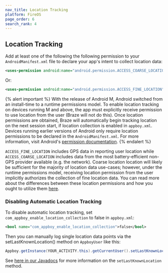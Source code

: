 ```yaml
---
nav_title: Location Tracking
platform: FireOS
page_order: 6
search_rank: 4
---
```

## Location Tracking

Add at least one of the following the following permission to your `AndroidManifest.xml` file to declare your app's intent to collect location data:

```xml
<uses-permission android:name="android.permission.ACCESS_COARSE_LOCATION" />
```
Or:

```xml
<uses-permission android:name="android.permission.ACCESS_FINE_LOCATION" />
```

{% alert important %}
With the release of Android M, Android switched from an install-time to a runtime permissions model. To enable location tracking on devices running M and above, the app must explicitly receive permission to use location from the user (Braze will not do this). Once location permissions are obtained, Braze will automatically begin tracking location on the next session start, if location collection is enabled in `appboy.xml`. Devices running earlier versions of Android only require location permissions to be declared in the `AndroidManifest.xml`. For more information, visit Android's [permission documentation](https://developer.android.com/training/permissions/index.html).
{% endalert %}

`ACCESS_FINE_LOCATION` includes GPS data in reporting user location while `ACCESS_COARSE_LOCATION` includes data from the most battery-efficient non-GPS provider available (e.g. the network). Coarse location location will likely be sufficient for the majority of location data use-cases; however, under the runtime permissions model, receiving location permission from the user implicitly authorizes the collection of fine location data. You can read more about the differences between these location permissions and how you ought to utilize them [here][1].

### Disabling Automatic Location Tracking

To disable automatic location tracking, set `com_appboy_enable_location_collection` to false in `appboy.xml`:

```xml
<bool name="com_appboy_enable_location_collection">false</bool>
```

Then you can manually log single location data points via the setLastKnownLocation() method on `AppboyUser` like this:

```java
Appboy.getInstance(YOUR_ACTIVITY.this).getCurrentUser().setLastKnownLocation(LATITUDE_DOUBLE_VALUE, LONGITUDE_DOUBLE_VALUE, ALTITUDE_DOUBLE_VALUE, ACCURACY_DOUBLE_VALUE);
```

See [here in our Javadocs][4] for more information on the `setLastKnownLocation` method.

[1]: http://developer.android.com/guide/topics/location/strategies.html
[4]: https://appboy.github.io/appboy-android-sdk/javadocs/com/appboy/AppboyUser.html#setLastKnownLocation-double-double-java.lang.Double-java.lang.Double-

